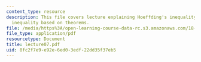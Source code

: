 ```yaml
---
content_type: resource
description: This file covers lecture explaining Hoeffding's inequality, Hoeffding-Chernoff
  inequality based on theorems.
file: /media/https%3A/open-learning-course-data-rc.s3.amazonaws.com/18-465-topics-in-statistics-statistical-learning-theory-spring-2007/8fc2f7e9e92e6ed03edf22dd35f37eb5_lecture07.pdf
file_type: application/pdf
resourcetype: Document
title: lecture07.pdf
uid: 8fc2f7e9-e92e-6ed0-3edf-22dd35f37eb5
---
```

